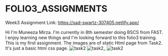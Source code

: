 # FOLIO3_ASSIGNMENTS
Week3 Assignment Link:
https://sad-swartz-307405.netlify.app/

Hi I'm Muneeza Mirza. I'm currently in 8th semester doing BSCS from FAST. I enjoy learning new things and I'm looking forward to this folio3 training.
This is my first assignment. The images are of static Html page from Task2. It's just a basic html css page.
![task2](https://user-images.githubusercontent.com/64923246/153636131-9c5b5e80-490f-4a00-a11c-68ea47319cbd.PNG)
![task2_](https://user-images.githubusercontent.com/64923246/153636167-515792f8-8632-4618-a3fb-52384038a212.PNG)
![task2](https://user-images.githubusercontent.com/64923246/153636175-f6d7cf11-22bb-4fad-9c25-04f93fa5f29b.PNG)
